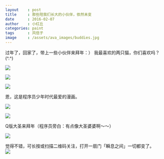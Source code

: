 ```yaml
---
layout    : post
title     : 那些陪我们长大的小伙伴，依然未变
date      : 2016-02-07
author    : 小红丘
categories: paint
tags      : 风信子
image     : /assets/ava_images/buddies.jpg
---
```



过年了，回家了，带上一些小伙伴来拜年：）
我最喜欢的两只猫，你们喜欢吗？(^.^)    

![](/assets/ava_images/buddies-1.jpg)

![](/assets/ava_images/buddies-2.jpg)  

![](/assets/ava_images/buddies-3.jpg)  

恩，这是程序员少年时代最爱的漫画。

![](/assets/ava_images/buddies-4.jpg)  

![](/assets/ava_images/buddies-5.jpg)

Q版大圣来拜年（程序员旁白：有点像大圣婆婆啊～～）

![](/assets/ava_images/buddies-6.jpg)


觉得不错，可长按或扫描二维码关注，打开一扇门「瞬息之间」一切都变了。  
![](/assets/images/qrcode_wechat_avatar.jpg)
